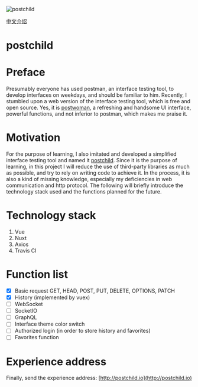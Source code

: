 ![postchild](https://socialify.git.ci/OLIVERgZzy/postchild/image?description=1&descriptionEditable=Imitated%20Postman%20and%20built%20a%20free%20and%20beautiful%20API%20request%20building%20tool%20to%20help%20you%20develop%20and%20test%20more%20efficiently.&font=Inter&forks=1&issues=1&language=1&owner=1&pattern=Circuit%20Board&pulls=1&stargazers=1&theme=Light)

[中文介绍](./README_zh.md)

# postchild

# Preface

Presumably everyone has used postman, an interface testing tool, to develop interfaces on weekdays, and should be familiar to him. Recently, I stumbled upon a web version of the interface testing tool, which is free and open source. Yes, it is [postwoman](https://postwoman.io/), a refreshing and handsome UI interface, powerful functions, and not inferior to postman, which makes me praise it.

# Motivation

For the purpose of learning, I also imitated and developed a simplified interface testing tool and named it [postchild](http://postchild.io).
Since it is the purpose of learning, in this project I will reduce the use of third-party libraries as much as possible, and try to rely on writing code to achieve it. In the process, it is also a kind of missing knowledge, especially my deficiencies in web communication and http protocol. The following will briefly introduce the technology stack used and the functions planned for the future.

# Technology stack

1. Vue
2. Nuxt
3. Axios
4. Travis CI

# Function list

- [x] Basic request GET, HEAD, POST, PUT, DELETE, OPTIONS, PATCH
- [x] History (implemented by vuex)
- [ ] WebSocket
- [ ] SocketIO
- [ ] GraphQL
- [ ] Interface theme color switch
- [ ] Authorized login (in order to store history and favorites)
- [ ] Favorites function

# Experience address

Finally, send the experience address: [http://postchild.io](http://postchild.io)
